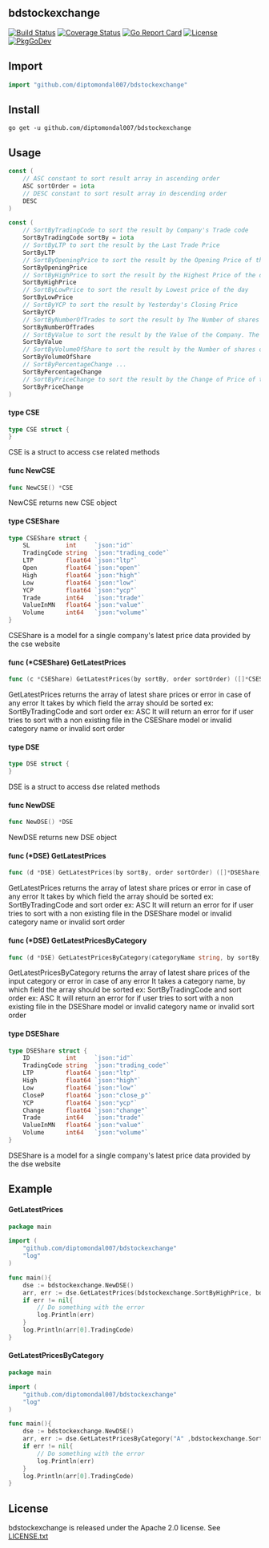 ## bdstockexchange
[![Build Status](https://travis-ci.com/diptomondal007/bdstockexchange.svg?branch=master)](https://travis-ci.com/github/diptomondal007/bdstockexchange)
[![Coverage Status](https://coveralls.io/repos/github/diptomondal007/bdstockexchange/badge.svg?branch=master)](https://coveralls.io/github/diptomondal007/bdstockexchange?branch=master)
[![Go Report Card](https://goreportcard.com/badge/github.com/diptomondal007/bdstockexchange)](https://goreportcard.com/report/github.com/diptomondal007/bdstockexchange)
[![License](https://img.shields.io/badge/License-Apache%202.0-blue.svg)](https://opensource.org/licenses/Apache-2.0)
[![PkgGoDev](https://pkg.go.dev/badge/github.com/diptomondal007/bdstockexchange?tab=doc)](https://pkg.go.dev/github.com/diptomondal007/bdstockexchange?tab=doc)

## Import
```go
import "github.com/diptomondal007/bdstockexchange"
```
## Install
```
go get -u github.com/diptomondal007/bdstockexchange
```

## Usage

```go
const (
	// ASC constant to sort result array in ascending order
	ASC sortOrder = iota
	// DESC constant to sort result array in descending order
	DESC
)
```

```go
const (
	// SortByTradingCode to sort the result by Company's Trade code
	SortByTradingCode sortBy = iota
	// SortByLTP to sort the result by the Last Trade Price
	SortByLTP
	// SortByOpeningPrice to sort the result by the Opening Price of that day
	SortByOpeningPrice
	// SortByHighPrice to sort the result by the Highest Price of the day
	SortByHighPrice
	// SortByLowPrice to sort the result by Lowest price of the day
	SortByLowPrice
	// SortByYCP to sort the result by Yesterday's Closing Price
	SortByYCP
	// SortByNumberOfTrades to sort the result by The Number of shares are traded on that day
	SortByNumberOfTrades
	// SortByValue to sort the result by the Value of the Company. The Value is in Million BDT.
	SortByValue
	// SortByVolumeOfShare to sort the result by the Number of shares of the company
	SortByVolumeOfShare
	// SortByPercentageChange ...
	SortByPercentageChange
	// SortByPriceChange to sort the result by the Change of Price of the Share
	SortByPriceChange
)
```

#### type CSE

```go
type CSE struct {
}
```

CSE is a struct to access cse related methods

#### func  NewCSE

```go
func NewCSE() *CSE
```
NewCSE returns new CSE object

#### type CSEShare

```go
type CSEShare struct {
	SL          int     `json:"id"`
	TradingCode string  `json:"trading_code"`
	LTP         float64 `json:"ltp"`
	Open        float64 `json:"open"`
	High        float64 `json:"high"`
	Low         float64 `json:"low"`
	YCP         float64 `json:"ycp"`
	Trade       int64   `json:"trade"`
	ValueInMN   float64 `json:"value"`
	Volume      int64   `json:"volume"`
}
```

CSEShare is a model for a single company's latest price data provided by the cse
website

#### func (*CSEShare) GetLatestPrices

```go
func (c *CSEShare) GetLatestPrices(by sortBy, order sortOrder) ([]*CSEShare, error)
```
GetLatestPrices returns the array of latest share prices or error in case of any
error It takes by which field the array should be sorted ex: SortByTradingCode
and sort order ex: ASC It will return an error for if user tries to sort with a
non existing file in the CSEShare model or invalid category name or invalid sort
order

#### type DSE

```go
type DSE struct {
}
```

DSE is a struct to access dse related methods

#### func  NewDSE

```go
func NewDSE() *DSE
```
NewDSE returns new DSE object

#### func (*DSE) GetLatestPrices

```go
func (d *DSE) GetLatestPrices(by sortBy, order sortOrder) ([]*DSEShare, error)
```
GetLatestPrices returns the array of latest share prices or error in case of any
error It takes by which field the array should be sorted ex: SortByTradingCode
and sort order ex: ASC It will return an error for if user tries to sort with a
non existing file in the DSEShare model or invalid category name or invalid sort
order

#### func (*DSE) GetLatestPricesByCategory

```go
func (d *DSE) GetLatestPricesByCategory(categoryName string, by sortBy, order sortOrder) ([]*DSEShare, error)
```
GetLatestPricesByCategory returns the array of latest share prices of the input
category or error in case of any error It takes a category name, by which field
the array should be sorted ex: SortByTradingCode and sort order ex: ASC It will
return an error for if user tries to sort with a non existing file in the
DSEShare model or invalid category name or invalid sort order

#### type DSEShare

```go
type DSEShare struct {
	ID          int     `json:"id"`
	TradingCode string  `json:"trading_code"`
	LTP         float64 `json:"ltp"`
	High        float64 `json:"high"`
	Low         float64 `json:"low"`
	CloseP      float64 `json:"close_p"`
	YCP         float64 `json:"ycp"`
	Change      float64 `json:"change"`
	Trade       int64   `json:"trade"`
	ValueInMN   float64 `json:"value"`
	Volume      int64   `json:"volume"`
}
```

DSEShare is a model for a single company's latest price data provided by the dse
website

## Example
#### GetLatestPrices
```go
package main

import (
	"github.com/diptomondal007/bdstockexchange"
	"log"
)

func main(){
	dse := bdstockexchange.NewDSE()
	arr, err := dse.GetLatestPrices(bdstockexchange.SortByHighPrice, bdstockexchange.ASC)
	if err != nil{
		// Do something with the error
		log.Println(err)
	}
	log.Println(arr[0].TradingCode)
}
```

#### GetLatestPricesByCategory
```go
package main

import (
	"github.com/diptomondal007/bdstockexchange"
	"log"
)

func main(){
	dse := bdstockexchange.NewDSE()
	arr, err := dse.GetLatestPricesByCategory("A" ,bdstockexchange.SortByHighPrice, bdstockexchange.ASC)
	if err != nil{
		// Do something with the error
		log.Println(err)
	}
	log.Println(arr[0].TradingCode)
}
```

## License

bdstockexchange is released under the Apache 2.0 license. See [LICENSE.txt](https://github.com/diptomondal007/bdstockexchange/blob/master/LICENSE)
